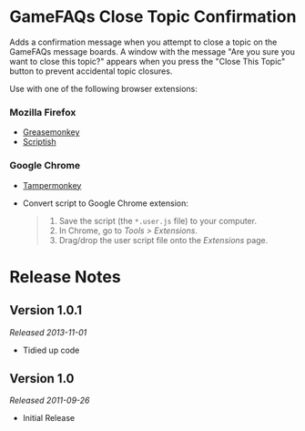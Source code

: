GameFAQs Close Topic Confirmation
======================================
Adds a confirmation message when you attempt to close a topic on the GameFAQs message boards. A window with the message "Are you sure you want to close this topic?" appears when you press the "Close This Topic" button to prevent accidental topic closures.

Use with one of the following browser extensions:

### Mozilla Firefox ###
*	[Greasemonkey](https://addons.mozilla.org/en-US/firefox/addon/greasemonkey/)
*	[Scriptish](https://addons.mozilla.org/en-US/firefox/addon/scriptish/)

### Google Chrome ###
*	[Tampermonkey](https://chrome.google.com/webstore/detail/tampermonkey/dhdgffkkebhmkfjojejmpbldmpobfkfo)
*	Convert script to Google Chrome extension:

	>1. Save the script (the `*.user.js` file) to your computer.
	>2. In Chrome, go to _Tools > Extensions_.
	>3. Drag/drop the user script file onto the _Extensions_ page.

Release Notes
=============

Version 1.0.1
-------------

_Released 2013-11-01_

*	Tidied up code

Version 1.0
-----------
_Released 2011-09-26_

*	Initial Release